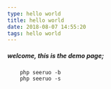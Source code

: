 ```yaml
---
type: hello world
title: hello world
date: 2018-08-07 14:55:20
tags: hello world
---
```


##### welcome, this is the demo page;

```
	php seeruo -b
	php seeruo -s
```

